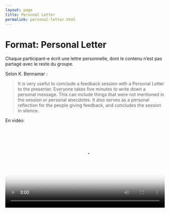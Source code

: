 ```yaml
---
layout: page
title: Personal Letter
permalink: personal-letter.html
---
```


# Format: Personal Letter

Chaque participant-e écrit une lettre personnelle, dont le contenu n’est pas partagé avec le reste du groupe.

Selon K. Bennamar :

> It is very useful to conclude a feedback session with a Personal Letter to the presenter. Everyone takes five minutes to write down a personal message. This can include things that were not mentioned in the session or personal anecdotes. It also serves as a personal reflection for the people giving feedback, and concludes the session in silence.

En vidéo:

<video width="100%" height="auto" controls controlsList="nodownload" poster="video/personal-letter.jpg">
  <source src="video/personal-letter.mp4" type="video/mp4">
</video>
